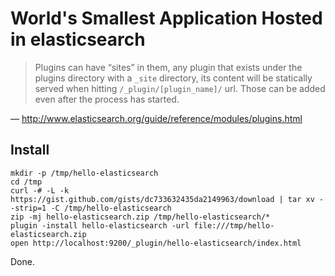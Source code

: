 World's Smallest Application Hosted in elasticsearch
====================================================

> Plugins can have “sites” in them, any plugin that exists under the plugins directory with a `_site` directory,
> its content will be statically served when hitting `/_plugin/[plugin_name]/` url.
> Those can be added even after the process has started.

— <http://www.elasticsearch.org/guide/reference/modules/plugins.html>


Install
-------

    mkdir -p /tmp/hello-elasticsearch
    cd /tmp
    curl -# -L -k https://gist.github.com/gists/dc733632435da2149963/download | tar xv --strip=1 -C /tmp/hello-elasticsearch
    zip -mj hello-elasticsearch.zip /tmp/hello-elasticsearch/*
    plugin -install hello-elasticsearch -url file:///tmp/hello-elasticsearch.zip
    open http://localhost:9200/_plugin/hello-elasticsearch/index.html

Done.